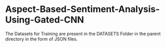 # Aspect-Based-Sentiment-Analysis-Using-Gated-CNN

The Datasets for Training are present in the DATASETS Folder in the parent directory in the form of JSON files.
